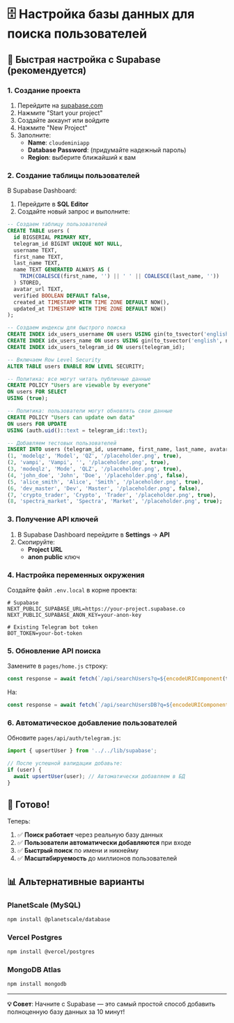 # 🗄️ Настройка базы данных для поиска пользователей

## 🚀 Быстрая настройка с Supabase (рекомендуется)

### 1. Создание проекта

1. Перейдите на [supabase.com](https://supabase.com)
2. Нажмите "Start your project"
3. Создайте аккаунт или войдите
4. Нажмите "New Project"
5. Заполните:
   - **Name**: `cloudeminiapp` 
   - **Database Password**: (придумайте надежный пароль)
   - **Region**: выберите ближайший к вам

### 2. Создание таблицы пользователей

В Supabase Dashboard:
1. Перейдите в **SQL Editor**
2. Создайте новый запрос и выполните:

```sql
-- Создаем таблицу пользователей
CREATE TABLE users (
  id BIGSERIAL PRIMARY KEY,
  telegram_id BIGINT UNIQUE NOT NULL,
  username TEXT,
  first_name TEXT,
  last_name TEXT,
  name TEXT GENERATED ALWAYS AS (
    TRIM(COALESCE(first_name, '') || ' ' || COALESCE(last_name, ''))
  ) STORED,
  avatar_url TEXT,
  verified BOOLEAN DEFAULT false,
  created_at TIMESTAMP WITH TIME ZONE DEFAULT NOW(),
  updated_at TIMESTAMP WITH TIME ZONE DEFAULT NOW()
);

-- Создаем индексы для быстрого поиска
CREATE INDEX idx_users_username ON users USING gin(to_tsvector('english', username));
CREATE INDEX idx_users_name ON users USING gin(to_tsvector('english', name));
CREATE INDEX idx_users_telegram_id ON users(telegram_id);

-- Включаем Row Level Security
ALTER TABLE users ENABLE ROW LEVEL SECURITY;

-- Политика: все могут читать публичные данные
CREATE POLICY "Users are viewable by everyone" 
ON users FOR SELECT 
USING (true);

-- Политика: пользователи могут обновлять свои данные
CREATE POLICY "Users can update own data" 
ON users FOR UPDATE 
USING (auth.uid()::text = telegram_id::text);

-- Добавляем тестовых пользователей
INSERT INTO users (telegram_id, username, first_name, last_name, avatar_url, verified) VALUES
(1, 'modelqz', 'Model', 'QZ', '/placeholder.png', true),
(2, 'vampi', 'Vampi', '', '/placeholder.png', true),
(3, 'modeqlz', 'Mode', 'QLZ', '/placeholder.png', true),
(4, 'john_doe', 'John', 'Doe', '/placeholder.png', false),
(5, 'alice_smith', 'Alice', 'Smith', '/placeholder.png', true),
(6, 'dev_master', 'Dev', 'Master', '/placeholder.png', false),
(7, 'crypto_trader', 'Crypto', 'Trader', '/placeholder.png', true),
(8, 'spectra_market', 'Spectra', 'Market', '/placeholder.png', true);
```

### 3. Получение API ключей

1. В Supabase Dashboard перейдите в **Settings** → **API**
2. Скопируйте:
   - **Project URL** 
   - **anon public** ключ

### 4. Настройка переменных окружения

Создайте файл `.env.local` в корне проекта:

```env
# Supabase
NEXT_PUBLIC_SUPABASE_URL=https://your-project.supabase.co
NEXT_PUBLIC_SUPABASE_ANON_KEY=your-anon-key

# Existing Telegram bot token
BOT_TOKEN=your-bot-token
```

### 5. Обновление API поиска

Замените в `pages/home.js` строку:
```javascript
const response = await fetch(`/api/searchUsers?q=${encodeURIComponent(trimmed)}`);
```

На:
```javascript
const response = await fetch(`/api/searchUsersDB?q=${encodeURIComponent(trimmed)}`);
```

### 6. Автоматическое добавление пользователей

Обновите `pages/api/auth/telegram.js`:

```javascript
import { upsertUser } from '../../lib/supabase';

// После успешной валидации добавьте:
if (user) {
  await upsertUser(user); // Автоматически добавляем в БД
}
```

## 🎯 Готово!

Теперь:
1. ✅ **Поиск работает** через реальную базу данных
2. ✅ **Пользователи автоматически добавляются** при входе
3. ✅ **Быстрый поиск** по имени и никнейму
4. ✅ **Масштабируемость** до миллионов пользователей

## 📊 Альтернативные варианты

### PlanetScale (MySQL)
```bash
npm install @planetscale/database
```

### Vercel Postgres
```bash
npm install @vercel/postgres
```

### MongoDB Atlas
```bash
npm install mongodb
```

---

**💡 Совет**: Начните с Supabase — это самый простой способ добавить полноценную базу данных за 10 минут!